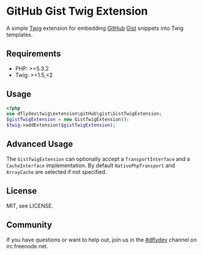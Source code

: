 GitHub Gist Twig Extension
==========================

A simple [Twig](http://twig.sensiolabs.org/) extension for embedding
[GitHub](http://github.com) [Gist](http://gist.github.com) snippets
into Twig templates.

Requirements
------------

 * PHP: >=5.3.2
 * Twig: >=1.5,<2


Usage
-----

```php
<?php
use dflydev\twig\extension\gitHub\gist\GistTwigExtension;
$gistTwigExtension = new GistTwigExtension();
$twig->addExtension($gistTwigExtension);
```

Advanced Usage
--------------

The `GistTwigExtension` can optionally accept a `TransportInterface`
and a `CacheInterface` implementation. By default `NativePhpTransport`
and `ArrayCache` are selected if not specified.


License
-------

MIT, see LICENSE.


Community
---------

If you have questions or want to help out, join us in the
[#dflydev](irc://irc.freenode.net/#dflydev) channel on irc.freenode.net.
